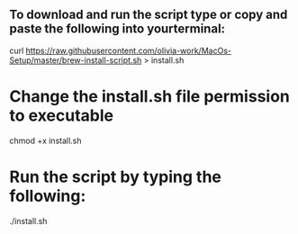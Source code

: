 ## To download and run the script type or copy and paste the following into yourterminal:

curl https://raw.githubusercontent.com/olivia-work/MacOs-Setup/master/brew-install-script.sh > install.sh

# Change the install.sh file permission to executable
chmod +x install.sh

# Run the script by typing the following:
./install.sh

